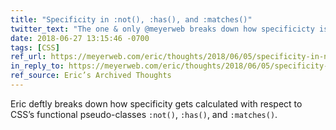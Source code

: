 ```yaml
---
title: "Specificity in :not(), :has(), and :matches()"
twitter_text: "The one & only @meyerweb breaks down how specificicty is calculated with respect to CSS’s functional pseudo-classes :not(), :has(), and :matches()"
date: 2018-06-27 13:15:46 -0700
tags: [CSS]
ref_url: https://meyerweb.com/eric/thoughts/2018/06/05/specificity-in-not-has-and-matches/
in_reply_to: https://meyerweb.com/eric/thoughts/2018/06/05/specificity-in-not-has-and-matches/
ref_source: Eric’s Archived Thoughts
---
```


Eric deftly breaks down how specificity gets calculated with respect to CSS’s functional pseudo-classes `:not()`, `:has()`, and `:matches()`.